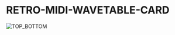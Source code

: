 # RETRO-MIDI-WAVETABLE-CARD

![TOP_BOTTOM](https://github.com/user-attachments/assets/71d4acfe-aa0b-4b27-beac-b84fe33abd83)
